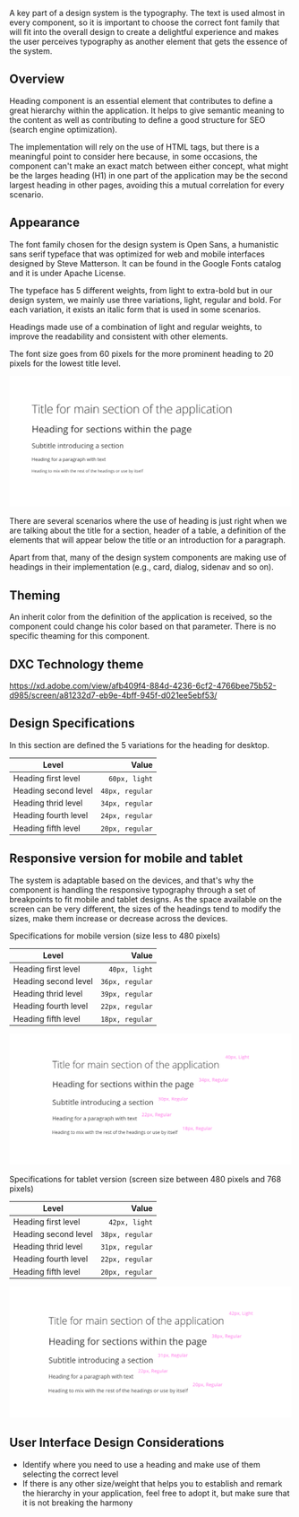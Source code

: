 A key part of a design system is the typography. The text is used almost in every component, so it is important to choose the correct font family that will fit into the overall design to create a delightful experience and makes the user perceives typography as another element that gets the essence of the system.

## Overview

Heading component is an essential element that contributes to define a great hierarchy within the application. It helps to give semantic meaning to the content as well as contributing to define a good structure for SEO (search engine optimization).

The implementation will rely on the use of HTML tags, but there is a meaningful point to consider here because, in some occasions, the component can't make an exact match between either concept, what might be the larges heading (H1) in one part of the application may be the second largest heading in other pages, avoiding this a mutual correlation for every scenario.

## Appearance

The font family chosen for the design system is Open Sans, a humanistic sans serif typeface that was optimized for web and mobile interfaces designed by Steve Matterson. It can be found in the Google Fonts catalog and it is under Apache License.

The typeface has 5 different weights, from light to extra-bold but in our design system, we mainly use three variations, light, regular and bold. For each variation, it exists an italic form that is used in some scenarios.

Headings made use of a combination of light and regular weights, to improve the readability and consistent with other elements.

The font size goes from 60 pixels for the more prominent heading to 20 pixels for the lowest title level.

![Variations of the heading](images/heading.png)

There are several scenarios where the use of heading is just right when we are talking about the title for a section, header of a table, a definition of the elements that will appear below the title or an introduction for a paragraph. 

Apart from that, many of the design system components are making use of headings in their implementation (e.g., card, dialog, sidenav and so on). 

## Theming

An inherit color from the definition of the application is received, so the component could change his color based on that parameter. There is no specific theaming for this component.

## DXC Technology theme

https://xd.adobe.com/view/afb409f4-884d-4236-6cf2-4766bee75b52-d985/screen/a81232d7-eb9e-4bff-945f-d021ee5ebf53/

## Design Specifications

In this section are defined the 5 variations for the heading for desktop.

| Level              | Value|
|--------------------|------:|
| Heading first level | `60px, light`|
| Heading second level | `48px, regular` |
| Heading thrid level | `34px, regular` |
| Heading fourth level | `24px, regular` |
| Heading fifth level | `20px, regular` |


## Responsive version for mobile and tablet

The system is adaptable based on the devices, and that's why the component is handling the responsive typography through a set of breakpoints to fit mobile and tablet designs. As the space available on the screen can be very different, the sizes of the headings tend to modify the sizes, make them increase or decrease across the devices.

Specifications for mobile version (size less to 480 pixels)

| Level              | Value|
|--------------------|------:|
| Heading first level | `40px, light`|
| Heading second level | `36px, regular` |
| Heading thrid level | `39px, regular` |
| Heading fourth level | `22px, regular` |
| Heading fifth level | `18px, regular` |

![Variations of the heading](images/heading_phone.png)

Specifications for tablet version (screen size between 480 pixels and 768 pixels)

| Level              | Value|
|--------------------|------:|
| Heading first level | `42px, light`|
| Heading second level | `38px, regular` |
| Heading thrid level | `31px, regular` |
| Heading fourth level | `22px, regular` |
| Heading fifth level | `20px, regular` |

![Variations of the heading](images/heading_tablet.png)


## User Interface Design Considerations

- Identify where you need to use a heading and make use of them selecting the correct level
- If there is any other size/weight that helps you to establish and remark the hierarchy in your application, feel free to adopt it, but make sure that it is not breaking the harmony 

